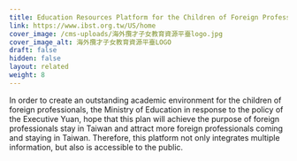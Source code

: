 ```yaml
---
title: Education Resources Platform for the Children of Foreign Professionals
link: https://www.ibst.org.tw/US/home
cover_image: /cms-uploads/海外攬才子女教育資源平臺logo.jpg
cover_image_alt: 海外攬才子女教育資源平臺LOGO
draft: false
hidden: false
layout: related
weight: 8
---
```

In order to create an outstanding academic environment for the children of foreign professionals, the Ministry of Education in response to the policy of the Executive Yuan, hope that this plan will achieve the purpose of foreign professionals stay in Taiwan and attract more foreign professionals coming and staying in Taiwan. Therefore, this platform not only integrates multiple information, but also is accessible to the public.